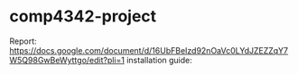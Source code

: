 # comp4342-project
Report: https://docs.google.com/document/d/16UbFBeIzd92nOaVc0LYdJZEZZqY7W5Q98GwBeWyttgo/edit?pli=1
installation guide: 


